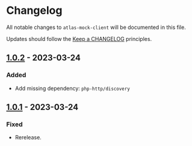 # Changelog

All notable changes to `atlas-mock-client` will be documented in this file.

Updates should follow the [Keep a CHANGELOG](http://keepachangelog.com/) principles.

<!-- ## NEXT - YYYY-MM-DD

### Added
- Nothing

### Deprecated
- Nothing

### Fixed
- Nothing

### Removed
- Nothing

### Security
- Nothing -->

## [1.0.2](https://github.com/jenky/atlas-mock-client/compare/1.0.1...1.0.2) - 2023-03-24

### Added
- Add missing dependency: `php-http/discovery`

## [1.0.1](https://github.com/jenky/atlas-mock-client/compare/1.0.0...1.0.1) - 2023-03-24

### Fixed
- Rerelease.
